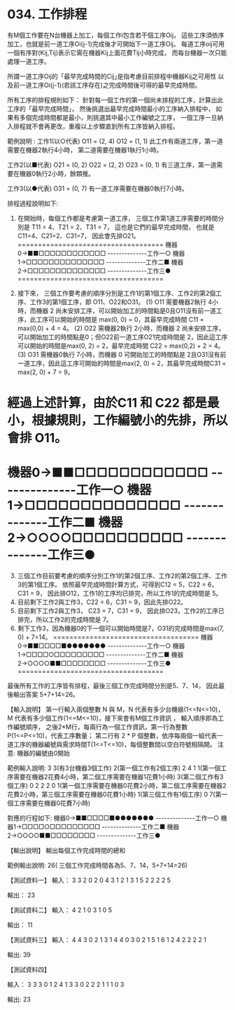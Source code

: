 # 034. 工作排程

有M個工作要在N台機器上加工，每個工作i包含若干個工序Oij，
這些工序須依序加工，也就是前一道工序Oi(j-1)完成後才可開始下一道工序Oij。
每道工序oij可用一個有序對(Kij,Tij)表示它需在機器Kij上面花費Tij小時完成，
而每台機器一次只能處理一道工序。

所謂一道工序Oij的「最早完成時間的Cij｣是指考慮目前排程中機器Kij之可用性
以及前一道工序Oi(j-1)(若該工序存在)之完成時間後可得的最早完成時間。

所有工序的排程規則如下：
針對每一個工作的第一個尚未排程的工序，計算出此工序的「最早完成時間｣，
然後挑選出最早完成時間最小的工序納入排程中，
如果有多個完成時間都是最小，則挑選其中最小工作編號之工序，
一個工序一旦納入排程就不會再更改，重複以上步驟直到所有工序皆納入排程。

範例說明 :
工作1(以○代表) O11 = (2, 4) O12 = (1, 1)
此工作有兩道工序，第一道需要在機器2執行4小時， 第二道需要在機器1執行1小時。

工作2(以■代表) O21 = (0, 2) O22 = (2, 2) O23 = (0, 1)
有三道工序，第一道需要在機器0執行2小時，餘類推。

工作3(以●代表) O31 = (0, 7)
有一道工序需要在機器0執行7小時。

排程過程說明如下:
1. 在開始時，每個工作都是考慮第一道工序，
三個工作第1道工序需要的時間分別是 T11 = 4、T21 = 2、T31 = 7，
這也是它們的最早完成時間， 也就是C11=4、C21=2、C31=7，
因此會先排O21。
====================================
機器0→■■□□□□□□□□□□□□ --------------工作一○
機器1→□□□□□□□□□□□□□□ --------------工作二■
機器2→□□□□□□□□□□□□□□ --------------工作三●
====================================

2. 接下來， 三個工作要考慮的順序分別是工作1的第1個工序、工作2的第2個工序、工作3的第1個工序，即 O11、O22和O31。
(1) O11 需要機器2執行 4小時，而機器 2 尚未安排工序，可以開始加工的時間點是0且O11沒有前一道工序，此工序可以開始的時間是 max(0, 0) = 0，其最早完成時間 C11 = max(0,0) + 4 = 4。
(2) O22 需機器2執行 2小時，而機器 2 尚未安排工序，可以開始加工的時間點是0；但O22前一道工序O21完成時間是 2，因此這工序可以開始的時間是max(0, 2) = 2，最早完成時間 C22 = max(0,2) + 2 = 4。
(3) O31 需機器0執行 7小時，而機器 0 可開始加工的時間點是 2且O31沒有前一道工序，因此這工序可開始的時間是max(2, 0) = 2，其最早完成時間C31 = max(2, 0) + 7 = 9。

經過上述計算，由於C11 和 C22 都是最小，根據規則，工作編號小的先排，所以會排 O11。
====================================
機器0→■■□□□□□□□□□□□□ --------------工作一○
機器1→□□□□□□□□□□□□□□ --------------工作二■
機器2→○○○○□□□□□□□□□□ --------------工作三●
====================================

3. 三個工作目前要考慮的順序分別工作1的第2個工序、工作2的第2個工序、工作3的第1個工序。
依照最早完成時間計算方式，可得到C12 = 5，C22 = 6，C31 = 9，
因此排O12，工作1的工序均已排完，所以工作1的完成時間是 5。
4. 目前剩下工作2與工作3，C22 = 6，C31 = 9，因此先排O22。
5. 目前剩下工作2與工作3， C23 = 7，C31 = 9，
因此排O23，工作2的工序已排完，所以工作2的完成時間是 7。
6. 剩下工作3，因為機器0的下一個可以開始時間是7，O31的完成時間是max(7, 0) + 7=14。
====================================
機器0→■■□□□□■●●●●●●● --------------工作一○
機器1→□□□□○□□□□□□□□□ --------------工作二■
機器2→○○○○■■□□□□□□□□ --------------工作三●
====================================

最後所有工作的工序皆有排程，最後三個工作完成時間分別是5、7、14，
因此最後輸出答案 5+7+14=26。


【輸入說明】
第一行輸入兩個整數 N 與 M，N 代表有多少台機器(1<=N<=10)，M 代表有多少個工作(1<=M<=10)，接下來會有M個工作資訊 ， 輸入順序即為工作編號順序，
之後2*M行，每兩行為一個工作資訊，第一行為整數P(1<=P<=10)，代表工序數量；
第二行有 2 * P 個整數，依序每兩個一組代表一道工序的機器編號與需求時間T(1<=T<=10)，每個整數間以空白符號相隔開。
注意: 機器的編號由0開始

範例輸入說明:
3 3(有3台機器3個工作)
2(第一個工作有2個工序)
2 4 1 1(第一個工序需要在機器2花費4小時，第二個工序需要在機器1花費1小時)
3(第二個工作有3個工序)
0 2 2 2 0 1(第一個工序需要在機器0花費2小時，第二個工序需要在機器2花費2小時，第三個工序需要在機器0花費1小時)
1(第三個工作有1個工序)
0 7(第一個工序需要在機器0花費7小時)

對應的行程如下:
機器0→■■□□□□■●●●●●●● --------------工作一○
機器1→□□□□○□□□□□□□□□ --------------工作二■
機器2→○○○○■■□□□□□□□□ --------------工作三●


【輸出說明】
輸出每個工作完成時間的總和

範例輸出說明:
26( 三個工作完成時間各為5、7、14，5+7+14=26)


【測試資料一】
輸入：
3 3
2
0 2 0 4
3
1 2 1 3 1 5
2
2 2 2 5

輸出：
23



【測試資料二】
輸入：
4 2
1
0 3
1
0 5

輸出：
11

【測試資料三】
輸入：
4 4
3
0 2 1 3 1 4
4
0 3 0 2 1 5 1 6
1
2 4
2
2 2 2 1

輸出:
39

【測試資料四】

輸入：
3 3
3
0 1 2 4 1 3
3
0 2 2 2 1 1
1
0 3

輸出:
23


